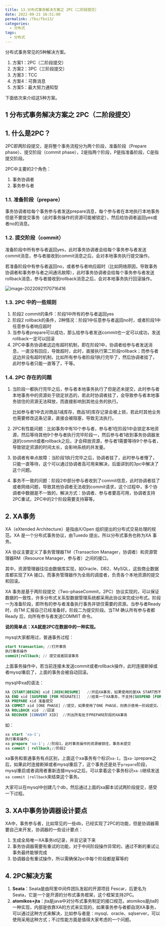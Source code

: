 ```yaml
---
title: 13.分布式事务解决方案之 2PC（二阶段提交）
date: 2022-09-21 16:51:00
permalink: /fbs/fbs13/
categories: 
  - 分布式
tags: 
  - 分布式
---
```


分布式事务常见的5种解决方案。

1. 方案1：2PC（二阶段提交）
2. 方案2：3PC（三阶段提交）
3. 方案3：TCC
4. 方案4：可靠消息
5. 方案5：最大努力通知型

下面依次来介绍这5种方案。

## 1 分布式事务解决方案之 2PC（二阶段提交）

## 1. 什么是2PC？

2PC即两阶段提交，是将整个事务流程分为两个阶段，准备阶段（Prepare phase）、提交阶段（commit phase），2是指两个阶段，P是指准备阶段，C是指提交阶段。

2PC中主要的2个角色：

1. 事务协调者
2. 事务参与者

### 1.1. 准备阶段（prepare）

事务协调者给每个事务参与者发送prepare消息，每个参与者在本地执行本地事务但是不要提交事务（此时事务操作的资源可能被锁定），然后给协调者返回yes或者no的消息。

### 1.2. 提交阶段（commit）

准备阶段中所有参与者返回yes，此时事务协调者会给每个事务参与者发送commit消息，参与者接收到commit消息之后，会对本地事务执行提交操作。

若准备阶段中有参与者返回no，或者参与者响应超时（比如网络原因，导致事务协调者和事务参与者之间通讯故障），此时事务协调者会给每个事务参与者发送rollback消息，参与者接收到rollback消息之后，会对本地事务执行回滚操作。

![image-20220921170716416](https://www.lovebetterworld.com:8443/uploads/2022/09/21/632ad9417d115.png)

### 1.3. 2PC 中的一些规则

1. 阶段2 commit的条件：阶段1中所有的参与者返回yes
2. 阶段2 rollback的条件，2种情况：阶段1中任意参与者返回no时，或者阶段1中任意参与者响应超时
3. 当参与者prepare可以成功，那么给参与者发送commit也一定可以成功，发送rollback一定可以回滚
4. 2PC中事务协调者这边有超时机制，即在阶段1中，协调者给参与者发送消息，一直没有回应，导致超时，此时，直接执行第二阶段rollback；而参与者这边并没有超时机制，比如所有参与者阶段1执行完毕了，然后协调者挂了，此时参与者只能一直等了，干等。

### 1.4. 2PC 存在的问题

1. 当阶段一都执行完毕之后，参与者本地事务执行了但是还未提交，此时参与者本地事务中的资源处于锁定状态的，若此时协调者挂了，会导致参与者本地事务锁住的资源无法释放，而直接影响到其他业务的执行。

   比如参与者1中去对商品1减库存，商品1的库存记录会被上锁，若此时其他业务也需要修改这条记录，直接会被阻塞，导致无法执行。

2. 2PC有性能问题：比如事务中有10个参与者，参与者1在阶段1中会锁定本地资源，然后等待其他9个参与者执行完毕阶段一，然后参与者1收到事务协调器发送的commit或者rollback之后，才会释放资源，参与者1需要等待9个参与者，导致锁定资源的时间太长，会影响系统的并发量。

3. 协调者有单点故障：当阶段1执行完毕之后，协调者挂了，此时参与者懵了，只能一直等待，这个可以通过协调者高可用来解决，后面讲到的3pc中解决了这个问题。

4. 事务不一致的问题：阶段2中部分参与者收到了commit信息，此时协调者挂了或者网络问题，导致其他协调者无法收到commit请求，这个过程中，多个协调者中数据是不一致的，解决方式：协调者、参与者要高可用，协调者支持2PC重试，2PC中的2个阶段需要支持幂等。

## 2. XA事务

XA（eXtended Architecture）是指由X/Open 组织提出的分布式交易处理的规范。XA 是一个分布式事务协议，由Tuxedo 提出，所以分布式事务也称为XA 事务。

XA 协议主要定义了事务管理器TM（Transaction Manager，协调者）和资源管理器RM（Resource Manager，参与者）之间的接口。

其中，资源管理器往往由数据库实现，如Oracle、DB2、MySQL，这些商业数据库都实现了XA 接口，而事务管理器作为全局的调度者，负责各个本地资源的提交和回滚。

XA 事务是基于两阶段提交（Two-phaseCommit，2PC）协议实现的，可以保证数据的一致性，许多分布式关系型数据管理系统都采用此协议来完成分布式。阶段一为准备阶段，即所有的参与者准备执行事务并锁住需要的资源。当参与者Ready时，向TM 汇报自己已经准备好。阶段二为提交阶段。当TM 确认所有参与者都Ready 后，向所有参与者发送COMMIT 命令。

**说的简单点：XA就是2PC在数据中的一种实现。**

mysql大家都用过，普通事务过程：

```sql
start transaction; //打开事务
执行事务操作
commit|rollback; // 提交或者回滚事务
```

上面事务操作中，若当前连接未发送commit或者rollback操作，此时连接断掉或者mysql重启了，上面的事务会被自动回滚。

mysql中xa的语法：

```sql
XA {START|BEGIN} xid [JOIN|RESUME]   //开启XA事务，如果使用的是XA START而不是XA BEGIN，那么不支持[JOIN|RESUME]，xid是一个唯一值，表示事务分支标识符
XA END xid [SUSPEND [FOR MIGRATE]]   //结束一个XA事务，不支持[SUSPEND [FOR MIGRATE]]
XA PREPARE xid 准备提交
XA COMMIT xid [ONE PHASE] //提交，如果使用了ONE PHASE，则表示使用一阶段提交。两阶段提交协议中，如果只有一个RM参与，那么可以优化为一阶段提交
XA ROLLBACK xid  //回滚
XA RECOVER [CONVERT XID]  //列出所有处于PREPARE阶段的XA事务
```

如：

```sql
xa start 'xa-1';
执行事务操作;
xa prepare 'xa-1'; //阶段1，此时事务操作的资源被锁住，事务未提交
xa commit | rollback;//阶段2
```

xa事务和普通事务有点区别，上面这个xa事务有个标识`xa-1`，当`xa-1`prepare之后，如果此时连接断掉或者mysql重启了，这个事务还是处于`prepare`阶段，mysql重启或者调用者重新连接mysql之后，可以拿着这个事务标识`xa-1`继续发送`xa commit |rollback`来结束这个事务。

大家可以在mysql中创建几个db，然后通过上面的xa脚本试试两阶段提交，感受一下过程。

## 3. XA中事务协调器设计要点

XA中，事务参与者，比如常见的一些db，已经实现了2PC的功能，但是协调器需要自己来开发，协调器的一些设计要点：

1. 生成全局唯一XA事务id记录，并且记录下来
2. 事务协调器需要有重试的功能，对于中间阶段操作异常的，通过不断的重试让事务最终能够完成
3. 协调器会有重试操作，所以需确保2pc中每个阶段都是幂等的

## 4. 2PC解决方案

1. **Seata**：Seata是由阿里中间件团队发起的开源项目 Fescar，后更名为Seata，它是一个是开源的分布式事务框架，这个框架支持2PC。
2. **atomikos+jta**：jta是java中对分布式事务制定的接口规范，atomikos是jta的一种实现，内部是依靠XA的方式来实现的，如果事务参与者都自测XA事务，可以通过这种方式来解决，比如参与者是：mysql、oracle、sqlserver，可以使用采用这种方式；不过性能方面是值得大家考虑的一个问题。

